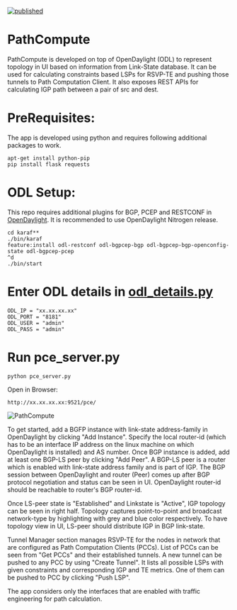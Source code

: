 [![published](https://static.production.devnetcloud.com/codeexchange/assets/images/devnet-published.svg)](https://developer.cisco.com/codeexchange/github/repo/vaibhgupta157/PathCompute)


# PathCompute
PathCompute is developed on top of OpenDaylight (ODL) to represent topology in UI based on information from Link-State database. It can be used for calculating constraints based LSPs for RSVP-TE and pushing those tunnels to Path Computation Client. It also exposes REST APIs for calculating IGP path between a pair of src and dest. 

# PreRequisites:
The app is developed using python and requires following additional packages to work.

```
apt-get install python-pip
pip install flask requests
```

# ODL Setup:
This repo requires additional plugins for BGP, PCEP and RESTCONF in [OpenDaylight](https://www.opendaylight.org/). It is recommended to use OpenDaylight Nitrogen release.

```
cd karaf**
./bin/karaf
feature:install odl-restconf odl-bgpcep-bgp odl-bgpcep-bgp-openconfig-state odl-bgpcep-pcep
^d
./bin/start
```

# Enter ODL details in [odl_details.py](./odl_details.py)
```
ODL_IP = "xx.xx.xx.xx"
ODL_PORT = "8181"
ODL_USER = "admin"
ODL_PASS = "admin"
```

# Run pce_server.py
`python pce_server.py`

Open in Browser:

`http://xx.xx.xx.xx:9521/pce/ `

![PathCompute](https://user-images.githubusercontent.com/44111751/61218222-29513480-a72f-11e9-8554-a900a1c3cc4a.JPG)


To get started, add a BGFP instance with link-state address-family in OpenDaylight by clicking "Add Instance". Specify the local router-id  (which has to be an interface IP address on the linux machine on which OpenDaylight is installed) and AS number. Once BGP instance is added, add at least one BGP-LS peer by clicking "Add Peer". A BGP-LS peer is a router which is enabled with link-state address family and is part of IGP. The BGP session between OpenDaylight and router (Peer) comes up after BGP protocol negotiation and status can be seen in UI. OpenDaylight router-id should be reachable to router's BGP router-id. 

Once LS-peer state is "Established" and Linkstate is "Active", IGP topology can be seen in right half. Topology captures point-to-point and broadcast network-type by highlighting with grey and blue color respectively. To have topology view in UI, LS-peer should distribute IGP in BGP link-state.

Tunnel Manager section manages RSVP-TE for the nodes in network that are configured as Path Computation Clients (PCCs). List of PCCs can be seen from "Get PCCs" and their established tunnels. A new tunnel can be pushed to any PCC by using "Create Tunnel". It lists all possible LSPs with given constraints and corresponding IGP and TE metrics. One of them can be pushed to PCC by clicking "Push LSP". 

The app considers only the interfaces that are enabled with traffic engineering for path calculation.
